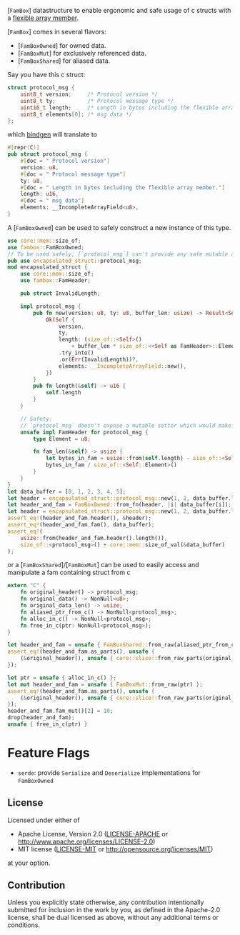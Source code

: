 <!-- cargo-rdme start -->

 [`FamBox`] datastructure to enable ergonomic and safe usage of c structs with a [flexible array member](https://en.wikipedia.org/wiki/Flexible_array_member).

[`FamBox`] comes in several flavors:
- [`FamBoxOwned`] for owned data.
- [`FamBoxMut`] for exclusively referenced data.
- [`FamBoxShared`] for aliased data.

Say you have this c struct:
```c
struct protocol_msg {
    uint8_t version;     /* Protocol version */
    uint8_t ty;          /* Protocol message type */
    uint16_t length;     /* Length in bytes including the flexible array member. */
    uint8_t elements[0]; /* msg data */
};
```
which [bindgen](https://crates.io/crates/bindgen) will translate to
```rust
#[repr(C)]
pub struct protocol_msg {
    #[doc = " Protocol version"]
    version: u8,
    #[doc = " Protocol message type"]
    ty: u8,
    #[doc = " Length in bytes including the flexible array member."]
    length: u16,
    #[doc = " msg data"]
    elements: __IncompleteArrayField<u8>,
}
```
A [`FamBoxOwned`] can be used to safely construct a new instance of this type.
```rust
use core::mem::size_of;
use fambox::FamBoxOwned;
// To be used safely, [`protocol_msg`] can't provide any safe mutable access to `length`.
pub use encapsulated_struct::protocol_msg;
mod encapsulated_struct {
    use core::mem::size_of;
    use fambox::FamHeader;

    pub struct InvalidLength;

    impl protocol_msg {
        pub fn new(version: u8, ty: u8, buffer_len: usize) -> Result<Self, InvalidLength> {
            Ok(Self {
                version,
                ty,
                length: (size_of::<Self>()
                    + buffer_len * size_of::<<Self as FamHeader>::Element>())
                .try_into()
                .or(Err(InvalidLength))?,
                elements: __IncompleteArrayField::new(),
            })
        }
        pub fn length(&self) -> u16 {
            self.length
        }
    }

    // Safety:
    // `protocol_msg` doesn't expose a mutable setter which would make the length inconsistent.
    unsafe impl FamHeader for protocol_msg {
        type Element = u8;

        fn fam_len(&self) -> usize {
            let bytes_in_fam = usize::from(self.length) - size_of::<Self>();
            bytes_in_fam / size_of::<Self::Element>()
        }
    }
}
let data_buffer = [0, 1, 2, 3, 4, 5];
let header = encapsulated_struct::protocol_msg::new(1, 2, data_buffer.len())?;
let header_and_fam = FamBoxOwned::from_fn(header, |i| data_buffer[i]);
let header = encapsulated_struct::protocol_msg::new(1, 2, data_buffer.len())?;
assert_eq!(header_and_fam.header(), &header);
assert_eq!(header_and_fam.fam(), data_buffer);
assert_eq!(
    usize::from(header_and_fam.header().length()),
    size_of::<protocol_msg>() + core::mem::size_of_val(&data_buffer)
);
```

or a [`FamBoxShared`]/[`FamBoxMut`] can be used to easily access and manipulate a fam containing struct from c
```rust
extern "C" {
    fn original_header() -> protocol_msg;
    fn original_data() -> NonNull<u8>;
    fn original_data_len() -> usize;
    fn aliased_ptr_from_c() -> NonNull<protocol_msg>;
    fn alloc_in_c() -> NonNull<protocol_msg>;
    fn free_in_c(ptr: NonNull<protocol_msg>);
}

let header_and_fam = unsafe { FamBoxShared::from_raw(aliased_ptr_from_c()) };
assert_eq!(header_and_fam.as_parts(), unsafe {
    (&original_header(), unsafe { core::slice::from_raw_parts(original_data().as_ptr(), original_data_len()) })
});

let ptr = unsafe { alloc_in_c() };
let mut header_and_fam = unsafe { FamBoxMut::from_raw(ptr) };
assert_eq!(header_and_fam.as_parts(), unsafe {
    (&original_header(), unsafe { core::slice::from_raw_parts(original_data().as_ptr(), original_data_len()) })
});
header_and_fam.fam_mut()[2] = 10;
drop(header_and_fam);
unsafe { free_in_c(ptr) }
```

# Feature Flags
- `serde`: provide `Serialize` and `Deserialize` implementations for `FamBoxOwned`

<!-- cargo-rdme end -->

## License

Licensed under either of

 * Apache License, Version 2.0
   ([LICENSE-APACHE](LICENSE-APACHE) or http://www.apache.org/licenses/LICENSE-2.0)
 * MIT license
   ([LICENSE-MIT](LICENSE-MIT) or http://opensource.org/licenses/MIT)

at your option.

## Contribution

Unless you explicitly state otherwise, any contribution intentionally submitted
for inclusion in the work by you, as defined in the Apache-2.0 license, shall be
dual licensed as above, without any additional terms or conditions.
